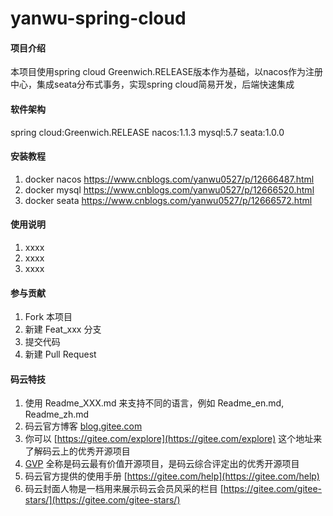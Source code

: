 # yanwu-spring-cloud

#### 项目介绍
本项目使用spring cloud Greenwich.RELEASE版本作为基础，以nacos作为注册中心，集成seata分布式事务，实现spring cloud简易开发，后端快速集成

#### 软件架构
spring cloud:Greenwich.RELEASE
nacos:1.1.3
mysql:5.7
seata:1.0.0

#### 安装教程

1. docker nacos
    https://www.cnblogs.com/yanwu0527/p/12666487.html
2. docker mysql
    https://www.cnblogs.com/yanwu0527/p/12666520.html
3. docker seata
    https://www.cnblogs.com/yanwu0527/p/12666572.html
    
#### 使用说明

1. xxxx
2. xxxx
3. xxxx

#### 参与贡献

1. Fork 本项目
2. 新建 Feat_xxx 分支
3. 提交代码
4. 新建 Pull Request


#### 码云特技

1. 使用 Readme\_XXX.md 来支持不同的语言，例如 Readme\_en.md, Readme\_zh.md
2. 码云官方博客 [blog.gitee.com](https://blog.gitee.com)
3. 你可以 [https://gitee.com/explore](https://gitee.com/explore) 这个地址来了解码云上的优秀开源项目
4. [GVP](https://gitee.com/gvp) 全称是码云最有价值开源项目，是码云综合评定出的优秀开源项目
5. 码云官方提供的使用手册 [https://gitee.com/help](https://gitee.com/help)
6. 码云封面人物是一档用来展示码云会员风采的栏目 [https://gitee.com/gitee-stars/](https://gitee.com/gitee-stars/)
